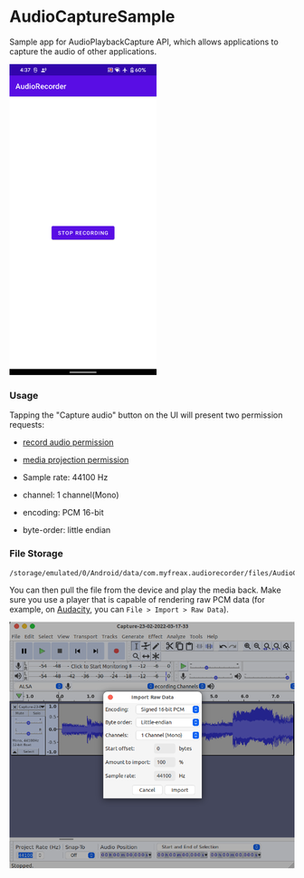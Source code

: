 # AudioCaptureSample

Sample app for AudioPlaybackCapture API, which allows applications to capture the audio of other applications.

<img src="./docs/Screenshot_20220303-163737.png"  width=260px  />

### Usage

Tapping the "Capture audio" button on the UI will present two permission requests:
 - [record audio permission](https://developer.android.com/reference/android/Manifest.permission#RECORD_AUDIO)
 - [media projection permission](https://developer.android.com/reference/android/media/projection/MediaProjectionManager#createScreenCaptureIntent())


 - Sample rate: 44100 Hz
 - channel: 1 channel(Mono)
 - encoding: PCM 16-bit
 - byte-order: little endian

### File Storage
```
/storage/emulated/0/Android/data/com.myfreax.audiorecorder/files/AudioCaptures/
```

You can then pull the file from the device and play the media back. Make sure you use a player that is capable of rendering raw PCM data (for example, on [Audacity](https://www.audacityteam.org/download/), you can `File > Import > Raw Data`).

<img src="./docs/audio.png"  />
